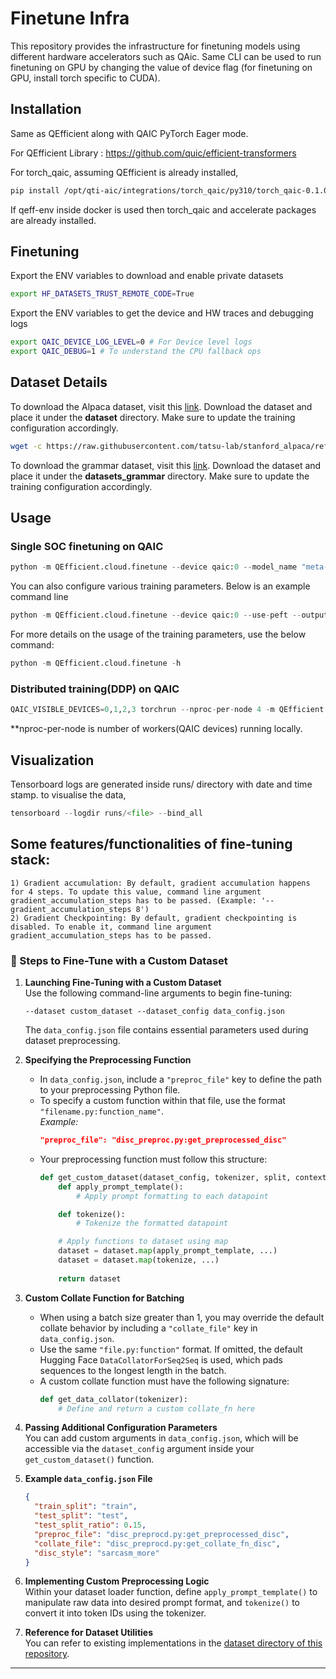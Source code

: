 # Finetune Infra

This repository provides the infrastructure for finetuning models using different hardware accelerators such as QAic.
Same CLI can be used to run finetuning on GPU by changing the value of device flag (for finetuning on GPU, install torch specific to CUDA).

## Installation

Same as QEfficient along with QAIC PyTorch Eager mode.

For QEfficient Library : https://github.com/quic/efficient-transformers

For torch_qaic, assuming QEfficient is already installed,
```bash
pip install /opt/qti-aic/integrations/torch_qaic/py310/torch_qaic-0.1.0-cp310-cp310-linux_x86_64.whl
```
If qeff-env inside docker is used then torch_qaic and accelerate packages are already installed.

## Finetuning

Export the ENV variables to download and enable private datasets
```bash
export HF_DATASETS_TRUST_REMOTE_CODE=True
```

Export the ENV variables to get the device and HW traces and debugging logs
```bash
export QAIC_DEVICE_LOG_LEVEL=0 # For Device level logs
export QAIC_DEBUG=1 # To understand the CPU fallback ops
```

## Dataset Details

To download the Alpaca dataset, visit this [link](https://raw.githubusercontent.com/tatsu-lab/stanford_alpaca/refs/heads/main/alpaca_data.json). Download the dataset and place it under the **dataset** directory. Make sure to update the training configuration accordingly.
```bash
wget -c https://raw.githubusercontent.com/tatsu-lab/stanford_alpaca/refs/heads/main/alpaca_data.json -P dataset/
```

To download the grammar dataset, visit this [link](https://github.com/meta-llama/llama-cookbook/blob/main/src/llama_cookbook/datasets/grammar_dataset/grammar_dataset_process.ipynb). Download the dataset and place it under the **datasets_grammar** directory. Make sure to update the training configuration accordingly.


## Usage

### Single SOC finetuning on QAIC

```python
python -m QEfficient.cloud.finetune --device qaic:0 --model_name "meta-llama/Llama-3.2-1B"
```
You can also configure various training parameters. Below is an example command line
```python
python -m QEfficient.cloud.finetune --device qaic:0 --use-peft --output_dir ./meta-sam --num_epochs 2 --context_length 256 
```

For more details on the usage of the training parameters, use the below command:
```python
python -m QEfficient.cloud.finetune -h
```

### Distributed training(DDP) on QAIC

```python
QAIC_VISIBLE_DEVICES=0,1,2,3 torchrun --nproc-per-node 4 -m QEfficient.cloud.finetune --device qaic --enable_ddp  --num_epochs 2  --model_name "meta-llama/Llama-3.2-1B"
```
**nproc-per-node is number of workers(QAIC devices) running locally.

## Visualization

Tensorboard logs are generated inside runs/ directory with date and time stamp.
to visualise the data,

```python
tensorboard --logdir runs/<file> --bind_all
```

## Some features/functionalities of fine-tuning stack:
    1) Gradient accumulation: By default, gradient accumulation happens for 4 steps. To update this value, command line argument gradient_accumulation_steps has to be passed. (Example: '--gradient_accumulation_steps 8')
    2) Gradient Checkpointing: By default, gradient checkpointing is disabled. To enable it, command line argument gradient_accumulation_steps has to be passed.


### 🔧 Steps to Fine-Tune with a Custom Dataset

1. **Launching Fine-Tuning with a Custom Dataset**  
   Use the following command-line arguments to begin fine-tuning:
   ```
   --dataset custom_dataset --dataset_config data_config.json
   ```
   The `data_config.json` file contains essential parameters used during dataset preprocessing.

2. **Specifying the Preprocessing Function**  
   - In `data_config.json`, include a `"preproc_file"` key to define the path to your preprocessing Python file.
   - To specify a custom function within that file, use the format `"filename.py:function_name"`.  
     _Example:_  
     ```json
     "preproc_file": "disc_preproc.py:get_preprocessed_disc"
     ```
   - Your preprocessing function must follow this structure:
     ```python
     def get_custom_dataset(dataset_config, tokenizer, split, context_length=None):
         def apply_prompt_template():
             # Apply prompt formatting to each datapoint

         def tokenize():
             # Tokenize the formatted datapoint

         # Apply functions to dataset using map
         dataset = dataset.map(apply_prompt_template, ...)
         dataset = dataset.map(tokenize, ...)
         
         return dataset
     ```

3. **Custom Collate Function for Batching**  
   - When using a batch size greater than 1, you may override the default collate behavior by including a `"collate_file"` key in `data_config.json`.
   - Use the same `"file.py:function"` format. If omitted, the default Hugging Face `DataCollatorForSeq2Seq` is used, which pads sequences to the longest length in the batch.
   - A custom collate function must have the following signature:
     ```python
     def get_data_collator(tokenizer):
         # Define and return a custom collate_fn here
     ```

4. **Passing Additional Configuration Parameters**  
   You can add custom arguments in `data_config.json`, which will be accessible via the `dataset_config` argument inside your `get_custom_dataset()` function.

5. **Example `data_config.json` File**
   ```json
   {
     "train_split": "train",
     "test_split": "test",
     "test_split_ratio": 0.15,
     "preproc_file": "disc_preprocd.py:get_preprocessed_disc",
     "collate_file": "disc_preprocd.py:get_collate_fn_disc",
     "disc_style": "sarcasm_more"
   }
   ```

6. **Implementing Custom Preprocessing Logic**  
   Within your dataset loader function, define `apply_prompt_template()` to manipulate raw data into desired prompt format, and `tokenize()` to convert it into token IDs using the tokenizer.

7. **Reference for Dataset Utilities**  
   You can refer to existing implementations in the [dataset directory of this repository](https://github.com/quic/efficient-transformers/tree/main/QEfficient/finetune/dataset).

---
